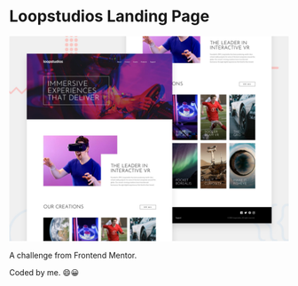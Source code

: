 # Loopstudios Landing Page

![Design preview for the Loopstudios landing page site Frontend Mentor challenge](./src/assets/shared/desktop-preview.jpg)

A challenge from Frontend Mentor.

Coded by me. 😄😀 

